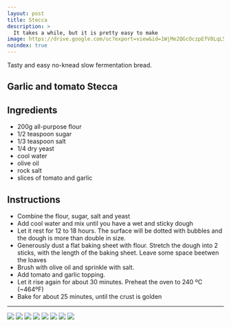 ```yaml
---
layout: post
title: Stecca
description: >
  It takes a while, but it is pretty easy to make
image: https://drive.google.com/uc?export=view&id=1WjMe2QGcOczpEfV0LqL5t9r9BX0ma19E
noindex: true
---
```


Tasty and easy no-knead slow fermentation bread.

## Garlic and tomato Stecca

## Ingredients

  - 200g all-purpose flour
  - 1/2 teaspoon sugar
  - 1/3 teaspoon salt
  - 1/4 dry yeast
  - cool water
  - olive oil
  - rock salt
  - slices of tomato and garlic

## Instructions

  - Combine the flour, sugar, salt and yeast
  - Add cool water and mix until you have a wet and sticky dough
  - Let it rest for 12 to 18 hours. The surface will be dotted with bubbles and the dough is more than double in size.
  - Generously dust a flat baking sheet with flour. Stretch the dough into 2 sticks, with the length of the baking sheet. Leave some space beetwen the loaves
  - Brush with olive oil and sprinkle with salt.
  - Add tomato and garlic topping.
  - Let it rise again for about 30 minutes. Preheat the oven to 240 ºC (~464ºF)
  - Bake for about 25 minutes, until the crust is golden

* * * 

![](https://drive.google.com/uc?export=view&id=1f0Bmei2px0T_pxem-6XT2fTPmShWXvLV)
![](https://drive.google.com/uc?export=view&id=1_w8NE3687dpZ99N3-md3p-_8b2uk4YgE)
![](https://drive.google.com/uc?export=view&id=1-opOte83JiRPnZGWrc5BWZdhFR5QUdbu)
![](https://drive.google.com/uc?export=view&id=1ZeRaQCcntCUeVWP3Wqbk-3VlOrGBOarE)
![](https://drive.google.com/uc?export=view&id=131eDwZdQp8WEQL7fq_kQWlJ2Hn9RFyOY)
![](https://drive.google.com/uc?export=view&id=1iIjWTWkEADX_ER9yKQJGSp7pOlxKsyc4)
![](https://drive.google.com/uc?export=view&id=1WjMe2QGcOczpEfV0LqL5t9r9BX0ma19E)
![](https://drive.google.com/uc?export=view&id=1iKrM_aG0QLAoK8AuIEKCudzMvv-sKG5c)
